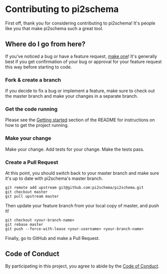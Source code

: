 # Contributing to pi2schema

First off, thank you for considering contributing to pi2schema! It's people like you that make pi2schema such a great tool.

## Where do I go from here?

If you've noticed a bug or have a feature request, [make one](https://github.com/pi2schema/pi2schema/issues/new)! It's generally best if you get confirmation of your bug or approval for your feature request this way before starting to code.

### Fork & create a branch

If you decide to fix a bug or implement a feature, make sure to check out the master branch and make your changes in a separate branch.

### Get the code running

Please see the [Getting started](README.md#getting-started) section of the README for instructions on how to get the project running.

### Make your change

Make your change. Add tests for your change. Make the tests pass.

### Create a Pull Request

At this point, you should switch back to your master branch and make sure it's up to date with pi2schema's master branch.

```
git remote add upstream git@github.com:pi2schema/pi2schema.git
git checkout master
git pull upstream master
```

Then update your feature branch from your local copy of master, and push it!

```
git checkout <your-branch-name>
git rebase master
git push --force-with-lease <your-username> <your-branch-name>
```

Finally, go to GitHub and make a Pull Request.

## Code of Conduct

By participating in this project, you agree to abide by the [Code of Conduct](CODE_OF_CONDUCT.md).
